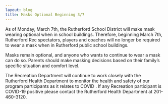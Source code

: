 ```yaml
---
layout: blog
title: Masks Optional Beginning 3/7
---
```


As of Monday, March 7th, the Rutherford School District will make mask wearing optional when in school buildings. Therefore, beginning March 7th, Rutherford Rec spectators, players and coaches will no longer be required to wear a mask when in Rutherford public school buildings. 

Masks remain optional, and anyone who wants to continue to wear a mask can do so. Parents should make masking decisions based on their family’s specific situation and comfort level.

The Recreation Department will continue to work closely with the Rutherford Health Department to monitor the health and safety of our program participants as it relates to COVID . If any Recreation participant is COVID-19 positive please contact the Rutherford Health Department at 201-460-3120.
